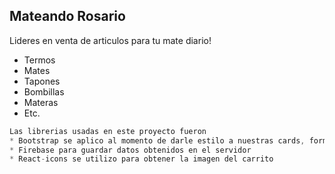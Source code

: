 ## Mateando Rosario

Lideres en venta de articulos para tu mate diario!
* Termos
* Mates
* Tapones
* Bombillas
* Materas
* Etc.

``` javascript
Las librerias usadas en este proyecto fueron
* Bootstrap se aplico al momento de darle estilo a nuestras cards, form y carrito
* Firebase para guardar datos obtenidos en el servidor
* React-icons se utilizo para obtener la imagen del carrito
```